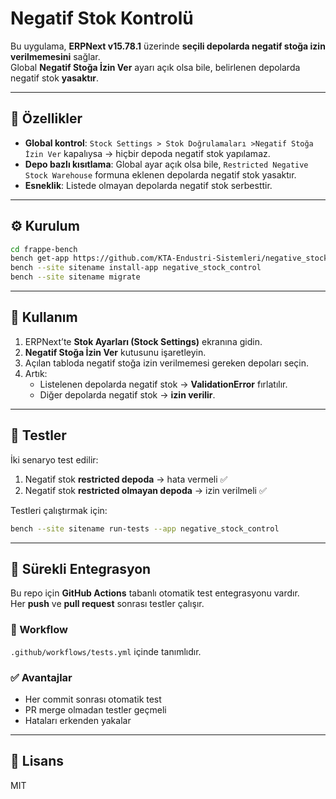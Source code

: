 # Negatif Stok Kontrolü

Bu uygulama, **ERPNext v15.78.1** üzerinde **seçili depolarda negatif stoğa izin verilmemesini** sağlar.  
Global **Negatif Stoğa İzin Ver** ayarı açık olsa bile, belirlenen depolarda negatif stok **yasaktır**.

---

## 📌 Özellikler
- **Global kontrol**: `Stock Settings > Stok Doğrulamaları >Negatif Stoğa İzin Ver` kapalıysa → hiçbir depoda negatif stok yapılamaz.  
- **Depo bazlı kısıtlama**: Global ayar açık olsa bile, `Restricted Negative Stock Warehouse` formuna eklenen depolarda negatif stok yasaktır.  
- **Esneklik**: Listede olmayan depolarda negatif stok serbesttir.  

---

## ⚙️ Kurulum

```bash
cd frappe-bench
bench get-app https://github.com/KTA-Endustri-Sistemleri/negative_stock_control.git
bench --site sitename install-app negative_stock_control
bench --site sitename migrate
```

---

## 🚀 Kullanım

1. ERPNext’te **Stok Ayarları (Stock Settings)** ekranına gidin.  
2. **Negatif Stoğa İzin Ver** kutusunu işaretleyin.  
3. Açılan tabloda negatif stoğa izin verilmemesi gereken depoları seçin.  
4. Artık:  
   - Listelenen depolarda negatif stok → **ValidationError** fırlatılır.  
   - Diğer depolarda negatif stok → **izin verilir**.  

---

## 🧪 Testler

İki senaryo test edilir:  
1. Negatif stok **restricted depoda** → hata vermeli ✅  
2. Negatif stok **restricted olmayan depoda** → izin verilmeli ✅  

Testleri çalıştırmak için:  

```bash
bench --site sitename run-tests --app negative_stock_control
```

---

## 🔄 Sürekli Entegrasyon

Bu repo için **GitHub Actions** tabanlı otomatik test entegrasyonu vardır.  
Her **push** ve **pull request** sonrası testler çalışır.  

### 📂 Workflow

`.github/workflows/tests.yml` içinde tanımlıdır.  

### ✅ Avantajlar
- Her commit sonrası otomatik test  
- PR merge olmadan testler geçmeli  
- Hataları erkenden yakalar  

---

## 📜 Lisans
MIT
